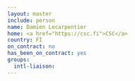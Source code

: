 ```yaml
---
layout: master
include: person
name: Damien Lecarpentier
home: <a href="https://csc.fi">CSC</a>
country: FI
on_contract: no
has_been_on_contract: yes
groups:
  intl-liaison:
---
```

